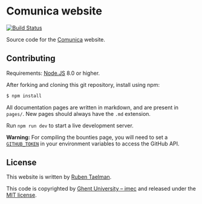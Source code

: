 # Comunica website
[![Build Status](https://github.com/comunica/website//workflows/Build%20and%20Deploy/badge.svg)](https://github.com/comunica/website/actions?query=workflow%3A%22Build+and+Deploy%22)

Source code for the [Comunica](https://comunica.dev/) website.

## Contributing

Requirements: [Node.JS](https://nodejs.org/en/) 8.0 or higher. 

After forking and cloning this git repository, install using npm:
```bash
$ npm install
```

All documentation pages are written in markdown, and are present in `pages/`.
New pages should always have the `.md` extension.

Run `npm run dev` to start a live development server.

**Warning:** For compiling the bounties page, you will need to set a [`GITHUB_TOKEN`](https://docs.github.com/en/github/authenticating-to-github/creating-a-personal-access-token) in your environment variables to access the GitHub API.

## License
This website is written by [Ruben Taelman](https://www.rubensworks.net/).

This code is copyrighted by [Ghent University – imec](http://idlab.ugent.be/)
and released under the [MIT license](http://opensource.org/licenses/MIT).
